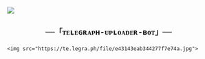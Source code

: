 <a href="https://www.youtube.com/watch?v=dQw4w9WgXcQ"><img  src="https://user-images.githubusercontent.com/73097560/115834477-dbab4500-a447-11eb-908a-139a6edaec5c.gif"></a> 

 <h2 align="center">   

  

    ──「ᴛᴇʟᴇɢʀᴀᴘʜ-ᴜᴘʟᴏᴀᴅᴇʀ-ʙᴏᴛ」──   

  

   </h2>  
 <p align="center">   

  

    <img src="https://te.legra.ph/file/e43143eab344277f7e74a.jpg">   

  

  </p> 
